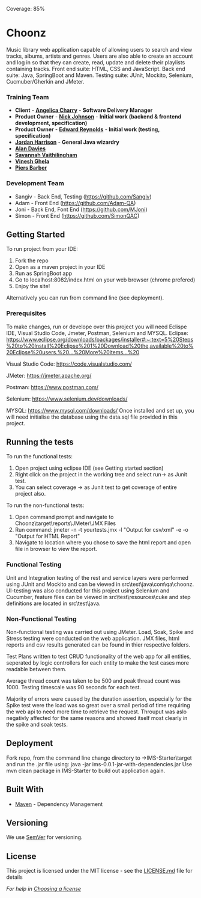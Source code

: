 Coverage: 85%

# Choonz

Music library web application capable of allowing users to search and view tracks, albums, artists and genres. Users are also able to create an account and log in so that they can create, read, update and delete their playlists containing tracks. Front end suite: HTML, CSS and JavaScript. Back end suite: Java, SpringBoot and Maven. Testing suite: JUnit, Mockito, Selenium, Cucmuber/Gherkin and JMeter. 

### Training Team

- **Client** - [**Angelica Charry**](https://github.com/acharry) - **Software Delivery Manager**
- **Product Owner** - [**Nick Johnson**](https://github.com/nickrstewarttds) - **Initial work (backend & frontend development, specification)**
- **Product Owner** - [**Edward Reynolds**](https://github.com/Edrz-96) - **Initial work (testing, specification)**
- [**Jordan Harrison**](https://github.com/JHarry444) - **General Java wizardry**
- [**Alan Davies**](https://github.com/MorickClive)
- [**Savannah Vaithilingham**](https://github.com/savannahvaith)
- [**Vinesh Ghela**](https://github.com/vineshghela)
- [**Piers Barber**](https://github.com/PCMBarber)

### Development Team

- Sangiv - Back End, Testing (https://github.com/Sangiv)
- Adam - Front End (https://github.com/Adam-QA)
- Joni - Back End, Font End (https://github.com/MJoni)
- Simon - Front End (https://github.com/SimonQAC)

## Getting Started

To run project from your IDE:
1) Fork the repo
2) Open as a maven project in your IDE
3) Run as SpringBoot app
4) Go to localhost:8082/index.html on your web browser (chrome prefered)
5) Enjoy the site!

Alternatively you can run from command line (see deployment).

### Prerequisites

To make changes, run or develope over this project you will need Eclispe IDE, Visual Studio Code, Jmeter, Postman, Selenium and MYSQL.
Eclipse: https://www.eclipse.org/downloads/packages/installer#:~:text=5%20Steps%20to%20Install%20Eclipse%201%20Download%20the,available%20to%20Eclipse%20users.%20...%20More%20items...%20

Visual Studio Code:
https://code.visualstudio.com/

JMeter:
https://jmeter.apache.org/

Postman:
https://www.postman.com/

Selenium:
https://www.selenium.dev/downloads/

MYSQL:
https://www.mysql.com/downloads/
Once installed and set up, you will need initialise the database using the data.sql file provided in this project.

## Running the tests

To run the functional tests:

1) Open project using eclipse IDE (see Getting started section)
2) Right click on the project in the working tree and select run-> as Junit test.
3) You can select coverage -> as Junit test to get coverage of entire project also.

To run the non-functional tests:

1) Open command prompt and navigate to Choonz\target\reports\JMeter\JMX Files
2) Run command: jmeter -n -t yourtests.jmx -l "Output for csv/xml" -e -o "Output for HTML Report"
3) Navigate to location where you chose to save the html report and open file in browser to view the report.

### Functional Testing 

Unit and Integration testing of the rest and service layers were performed using JUnit and Mockito and can be viewed in src\test\java\com\qa\choonz.
UI-testing was also conducted for this project using Selenium and Cucumber, feature files can be viewed in src\test\resources\cuke and step definitions are located in src\test\java. 

### Non-Functional Testing 

Non-functional testing was carried out using JMeter. Load, Soak, Spike and Stress testing were conducted on the web application. JMX files, html reports and csv results generated can be found in thier respective folders.

Test Plans written to test CRUD functionality of the web app for all entities, seperated by logic controllers for each entity to make the test cases more
readable between them.

Average thread count was taken to be 500 and peak thread count was 1000. Testing timescale was 90 seconds for each test.

Majority of errors were caused by the duration assertion, especially for the Spike test were the load was so great over a small period of time requiring the web api to need more
time to retrieve the request. Throuput was aslo negativly affected for the same reasons and showed itself most clearly in the spike and soak tests. 

## Deployment

Fork repo, from the command line change directory to ->IMS-Starter\target and run the .jar file using: java -jar ims-0.0.1-jar-with-dependencies.jar
Use mvn clean package in IMS-Starter to build out application again.

## Built With

* [Maven](https://maven.apache.org/) - Dependency Management

## Versioning

We use [SemVer](http://semver.org/) for versioning.

## License

This project is licensed under the MIT license - see the [LICENSE.md](LICENSE.md) file for details 

*For help in [Choosing a license](https://choosealicense.com/)*
